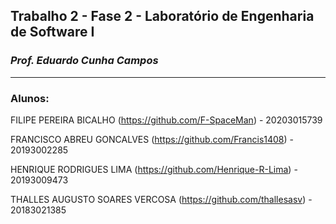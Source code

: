 ## Trabalho 2 - Fase 2 - Laboratório de Engenharia de Software I
### *Prof. Eduardo Cunha Campos*
-----------
### Alunos:

  FILIPE PEREIRA BICALHO (https://github.com/F-SpaceMan) - 20203015739

  FRANCISCO ABREU GONCALVES (https://github.com/Francis1408) - 20193002285

  HENRIQUE RODRIGUES LIMA (https://github.com/Henrique-R-Lima) - 20193009473

  THALLES AUGUSTO SOARES VERCOSA (https://github.com/thallesasv) - 20183021385
